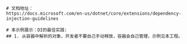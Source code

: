 ﻿
    # 文档地址：
    https://docs.microsoft.com/en-us/dotnet/core/extensions/dependency-injection-guidelines
  
    # 本示例展示：DI的最佳实践:
    ## 1. 从容器中解析的对象，开发者不要自己手动释放，容器会自己管理，示例见本工程。
       
    